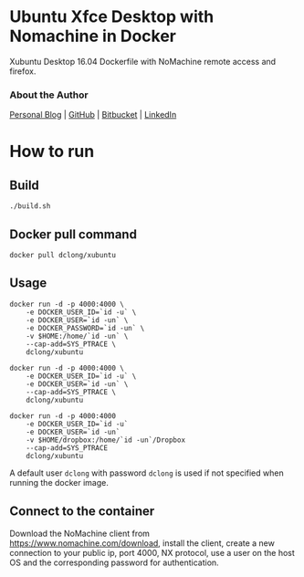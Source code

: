 # Ubuntu Xfce Desktop with Nomachine in Docker

Xubuntu Desktop 16.04 Dockerfile with NoMachine remote access and firefox. 

### About the Author

[Personal Blog](http://www.legendu.net)   |   [GitHub](https://github.com/dclong)   |   [Bitbucket](https://bitbucket.org/dclong/)   |   [LinkedIn](http://www.linkedin.com/in/ben-chuanlong-du-1239b221/)



# How to run

## Build

```
./build.sh
```

## Docker pull command

```
docker pull dclong/xubuntu
```

## Usage

```
docker run -d -p 4000:4000 \
    -e DOCKER_USER_ID=`id -u` \
    -e DOCKER_USER=`id -un` \
    -e DOCKER_PASSWORD=`id -un` \
    -v $HOME:/home/`id -un` \
    --cap-add=SYS_PTRACE \
    dclong/xubuntu
```

```
docker run -d -p 4000:4000 \
    -e DOCKER_USER_ID=`id -u` \
    -e DOCKER_USER=`id -un` \
    --cap-add=SYS_PTRACE \
    dclong/xubuntu
```

```
docker run -d -p 4000:4000 
    -e DOCKER_USER_ID=`id -u` 
    -e DOCKER_USER=`id -un` 
    -v $HOME/dropbox:/home/`id -un`/Dropbox 
    --cap-add=SYS_PTRACE 
    dclong/xubuntu
```

A default user `dclong` with password `dclong` is used if not specified when running the docker image.

## Connect to the container

Download the NoMachine client from <https://www.nomachine.com/download>, 
install the client, 
create a new connection to your public ip, port 4000, NX protocol, 
use a user on the host OS and the corresponding password for authentication. 

